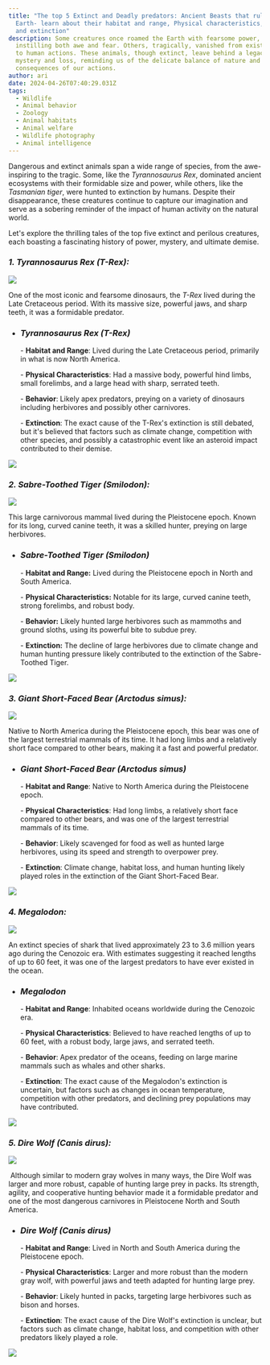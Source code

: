 ```yaml
---
title: "The top 5 Extinct and Deadly predators: Ancient Beasts that ruled the
  Earth- learn about their habitat and range, Physical characteristics, behavior
  and extinction"
description: Some creatures once roamed the Earth with fearsome power,
  instilling both awe and fear. Others, tragically, vanished from existence due
  to human actions. These animals, though extinct, leave behind a legacy of
  mystery and loss, reminding us of the delicate balance of nature and the
  consequences of our actions.
author: ari
date: 2024-04-26T07:40:29.031Z
tags:
  - Wildlife
  - Animal behavior
  - Zoology
  - Animal habitats
  - Animal welfare
  - Wildlife photography
  - Animal intelligence
---
```

Dangerous and extinct animals span a wide range of species, from the awe-inspiring to the tragic. Some, like the *Tyrannosaurus Rex*, dominated ancient ecosystems with their formidable size and power, while others, like the *Tasmanian tiger*, were hunted to extinction by humans. Despite their disappearance, these creatures continue to capture our imagination and serve as a sobering reminder of the impact of human activity on the natural world.

Let's explore the thrilling tales of the top five extinct and perilous creatures, each boasting a fascinating history of power, mystery, and ultimate demise.



### *1. Tyrannosaurus Rex (T-Rex):*

![](/static/img/download-33-.jpg)

One of the most iconic and fearsome dinosaurs, the *T-Rex* lived during the Late Cretaceous period. With its massive size, powerful jaws, and sharp teeth, it was a formidable predator.

* ###  *Tyrannosaurus Rex (T-Rex)*   

  \- **Habitat and Range**: Lived during the Late Cretaceous period, primarily in what is now North America.

  \- **Physical Characteristics**: Had a massive body, powerful hind limbs, small forelimbs, and a large head with sharp, serrated teeth.

  \- **Behavior**: Likely apex predators, preying on a variety of dinosaurs including herbivores and possibly other carnivores.

  \- **Extinction**: The exact cause of the T-Rex's extinction is still debated, but it's believed that factors such as climate change, competition with other species, and possibly a catastrophic event like an asteroid impact contributed to their demise.





![](/static/img/download-34-.jpg)



### *2. Sabre-Toothed Tiger (Smilodon):* 

![](/static/img/download-35-.jpg)

This large carnivorous mammal lived during the Pleistocene epoch. Known for its long, curved canine teeth, it was a skilled hunter, preying on large herbivores.

* ### *Sabre-Toothed Tiger (Smilodon)*

  \- **Habitat and Range:** Lived during the Pleistocene epoch in North and South America.

  \- **Physical Characteristics:** Notable for its large, curved canine teeth, strong forelimbs, and robust body.

  \- **Behavior:** Likely hunted large herbivores such as mammoths and ground sloths, using its powerful bite to subdue prey.

  \- **Extinction:** The decline of large herbivores due to climate change and human hunting pressure likely contributed to the extinction of the Sabre-Toothed Tiger.

![](/static/img/download-36-.jpg)



### *3. Giant Short-Faced Bear (Arctodus simus):*

![](/static/img/download-37-.jpg)

Native to North America during the Pleistocene epoch, this bear was one of the largest terrestrial mammals of its time. It had long limbs and a relatively short face compared to other bears, making it a fast and powerful predator.

* ### *Giant Short-Faced Bear (Arctodus simus)*

  \- **Habitat and Range**: Native to North America during the Pleistocene epoch.

  \- **Physical Characteristics**: Had long limbs, a relatively short face compared to other bears, and was one of the largest terrestrial mammals of its time.

  \- **Behavior**: Likely scavenged for food as well as hunted large herbivores, using its speed and strength to overpower prey.

  \- **Extinction**: Climate change, habitat loss, and human hunting likely played roles in the extinction of the Giant Short-Faced Bear.

![](/static/img/download-38-.jpg)



### *4. Megalodon:*

![](/static/img/download-39-.jpg)

An extinct species of shark that lived approximately 23 to 3.6 million years ago during the Cenozoic era. With estimates suggesting it reached lengths of up to 60 feet, it was one of the largest predators to have ever existed in the ocean.

* ###  *Megalodon*

  \- **Habitat and Range**: Inhabited oceans worldwide during the Cenozoic era.

  \- **Physical Characteristics**: Believed to have reached lengths of up to 60 feet, with a robust body, large jaws, and serrated teeth.

  \- **Behavior**: Apex predator of the oceans, feeding on large marine mammals such as whales and other sharks.

  \- **Extinction**: The exact cause of the Megalodon's extinction is uncertain, but factors such as changes in ocean temperature, competition with other predators, and declining prey populations may have contributed.

![](/static/img/download-40-.jpg)



### *5. Dire Wolf (Canis dirus):*

![](/static/img/imagesgty.jpg)

 Although similar to modern gray wolves in many ways, the Dire Wolf was larger and more robust, capable of hunting large prey in packs. Its strength, agility, and cooperative hunting behavior made it a formidable predator and one of the most dangerous carnivores in Pleistocene North and South America.

* ###  *Dire Wolf (Canis dirus)*

  \- **Habitat and Range**: Lived in North and South America during the Pleistocene epoch.

  \- **Physical Characteristics**: Larger and more robust than the modern gray wolf, with powerful jaws and teeth adapted for hunting large prey.

  \- **Behavior**: Likely hunted in packs, targeting large herbivores such as bison and horses.

  \- **Extinction**: The exact cause of the Dire Wolf's extinction is unclear, but factors such as climate change, habitat loss, and competition with other predators likely played a role.

![](/static/img/download-41-.jpg)